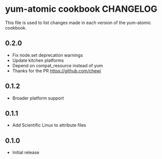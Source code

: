 yum-atomic cookbook CHANGELOG
======================

This file is used to list changes made in each version of the yum-atomic cookbook.

0.2.0
-----
- Fix node.set deprecation warnings
- Update kitchen platforms
- Depend on compat_resource instead of yum
- Thanks for the PR https://github.com/chewi

0.1.2
-----
- Broader platform support

0.1.1
-----
- Add Scientific Linux to attribute files

0.1.0
-----
- Initial release
